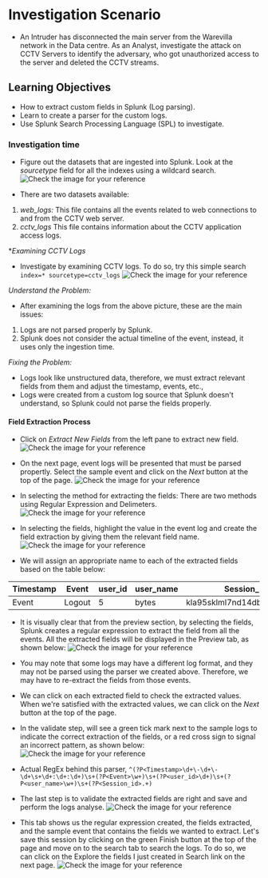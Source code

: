 # Investigation Scenario

- An Intruder has disconnected the main server from the Warevilla network in the Data centre. As an Analyst, investigate the attack on CCTV Servers to identify the adversary, who got unauthorized access to the server and deleted the CCTV streams.

## Learning Objectives

- How to extract custom fields in Splunk (Log parsing).
- Learn to create a parser for the custom logs.
- Use Splunk Search Processing Language (SPL) to investigate.

### Investigation time

- Figure out the datasets that are ingested into Splunk. Look at the *sourcetype* field for all the indexes using a wildcard search.
![Check the image for your reference](/Blogs/Images/image1.png)

- There are two datasets available:

1. *web_logs:* This file contains all the events related to web connections to and from the CCTV web server.
2. *cctv_logs* This file contains information about the CCTV application access logs.

**Examining CCTV Logs*

- Investigate by examining CCTV logs. To do so, try this simple search `index=* sourcetype=cctv_logs`
![Check the image for your reference](/Blogs/Images/image2.png)

*Understand the Problem:*

- After examining the logs from the above picture, these are the main issues:

1. Logs are not parsed properly by Splunk.
2. Splunk does not consider the actual timeline of the event, instead, it uses only the ingestion time.

*Fixing the Problem:*

- Logs look like unstructured data, therefore, we must extract relevant fields from them and adjust the timestamp, events, etc.,
- Logs were created from a custom log source that Splunk doesn't understand, so Splunk could not parse the fields properly.

#### Field Extraction Process

- Click on *Extract New Fields* from the left pane to extract new field.
![Check the image for your reference](/Blogs/Images/image3.png)

- On the next page, event logs will be presented that must be parsed propertly. Select the sample event and click on the *Next* button at the top of the page.
![Check the image for your reference](/Blogs/Images/image4.png)

- In selecting the method for extracting the fields: There are two methods using Regular Expression and Delimeters.
![Check the image for your reference](/Blogs/Images/image5.png)

- In selecting the fields, highlight the value in the event log and create the field extraction by giving them the relevant field name.
![Check the image for your reference](/Blogs/Images/image6.png)

- We will assign an appropriate name to each of the extracted fields based on the table below:

| Timestamp | Event | user_id | user_name | Session_id |
| --------- | ----- | ------- | --------- | ----------- |
| Event     | Logout |  5      | bytes    | kla95sklml7nd14dbosc8q6vop |

- It is visually clear that from the preview section, by selecting the fields, Splunk creates a regular expression to extract the field from all the events. All the extracted fields will be displayed in the Preview tab, as shown below:
![Check the image for your reference](/Blogs/Images/image7.png)

- You may note that some logs may have a different log format, and they may not be parsed using the parser we created above. Therefore, we may have to re-extract the fields from those events.

- We can click on each extracted field to check the extracted values. When we're satisfied with the extracted values, we can click on the *Next* button at the top of the page.

- In the validate step, will see a green tick mark next to the sample logs to indicate the correct extraction of the fields, or a red cross sign to signal an incorrect pattern, as shown below:
![Check the image for your reference](/Blogs/Images/image8.png)

- Actual RegEx behind this parser, `^(?P<Timestamp>\d+\-\d+\-\d+\s+\d+:\d+:\d+)\s+(?P<Event>\w+)\s+(?P<user_id>\d+)\s+(?P<user_name>\w+)\s+(?P<Session_id>.+)`

- The last step is to validate the extracted fields are right and save and perform the logs analyse.
![Check the image for your reference](/Blogs/Images/image9.png)

- This tab shows us the regular expression created, the fields extracted, and the sample event that contains the fields we wanted to extract. Let's save this session by clicking on the green Finish button at the top of the page and move on to the search tab to search the logs. To do so, we can click on the Explore the fields I just created in Search link on the next page.
![Check the image for your reference](/Blogs/Images/image10.png)
